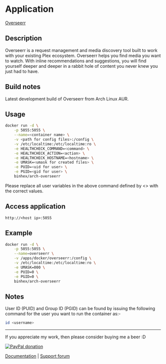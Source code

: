 # Application

[Overseerr](https://github.com/sct/overseerr)

## Description

Overseerr is a request management and media discovery tool built to work with
your existing Plex ecosystem. Overseerr helps you find media you want to watch.
With inline recommendations and suggestions, you will find yourself deeper and
deeper in a rabbit hole of content you never knew you just had to have.

## Build notes

Latest development build of Overseerr from Arch Linux AUR.

## Usage

```bash
docker run -d \
    -p 5055:5055 \
    --name=<container name> \
    -v <path for config files>:/config \
    -v /etc/localtime:/etc/localtime:ro \
    -e HEALTHCHECK_COMMAND=<command> \
    -e HEALTHCHECK_ACTION=<action> \
    -e HEALTHCHECK_HOSTNAME=<hostname> \
    -e UMASK=<umask for created files> \
    -e PUID=<uid for user> \
    -e PGID=<gid for user> \
    binhex/arch-overseerr
```

Please replace all user variables in the above command defined by <> with the
correct values.

## Access application

`http://<host ip>:5055`

## Example

```bash
docker run -d \
    -p 5055:5055 \
    --name=overseerr \
    -v /apps/docker/overseerr:/config \
    -v /etc/localtime:/etc/localtime:ro \
    -e UMASK=000 \
    -e PUID=0 \
    -e PGID=0 \
    binhex/arch-overseerr
```

## Notes

User ID (PUID) and Group ID (PGID) can be found by issuing the following command
for the user you want to run the container as:-

```bash
id <username>
```

___
If you appreciate my work, then please consider buying me a beer  :D

[![PayPal donation](https://www.paypal.com/en_US/i/btn/btn_donate_SM.gif)](https://www.paypal.com/cgi-bin/webscr?cmd=_s-xclick&hosted_button_id=MM5E27UX6AUU4)

[Documentation](https://github.com/binhex/documentation) | [Support forum](https://forums.unraid.net/topic/122509-support-binhex-overseerr/#comment-1117451)
